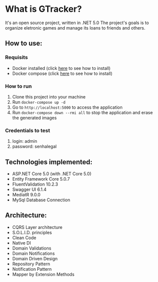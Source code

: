 # What is GTracker?
It's an open source project, written in .NET 5.0
The project's goals is to organize eletronic games and manage its loans to friends and others.

## How to use:
### Requisits
* Docker installed (click [here](https://docs.docker.com/get-docker/) to see how to install)
* Docker compose (click [here](https://docs.docker.com/compose/install/) to see how to install)
### How to run
1. Clone this project into your machine
2. Run `docker-compose up -d`
3. Go to `http://localhost:5000` to access the application
4. Run `docker-compose down --rmi all` to stop the application and erase the generated images

### Credentials to test
1. login: admin
2. password: senhalegal

## Technologies implemented:
* ASP.NET Core 5.0 (with .NET Core 5.0)
* Entity Framework Core 5.0.7
* FluentValidation 10.2.3
* Swagger UI 6.1.4
* MediatR 9.0.0
* MySql Database Connection

## Architecture:
* CQRS Layer architecture
* S.O.L.I.D. principles
* Clean Code
* Native DI
* Domain Validations
* Domain Notifications
* Domain Driven Design
* Repository Pattern
* Notification Pattern
* Mapper by Extension Methods